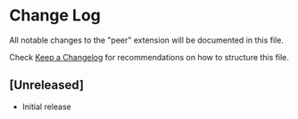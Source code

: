 # Change Log

All notable changes to the "peer" extension will be documented in this file.

Check [Keep a Changelog](http://keepachangelog.com/) for recommendations on how to structure this file.

## [Unreleased]

- Initial release
